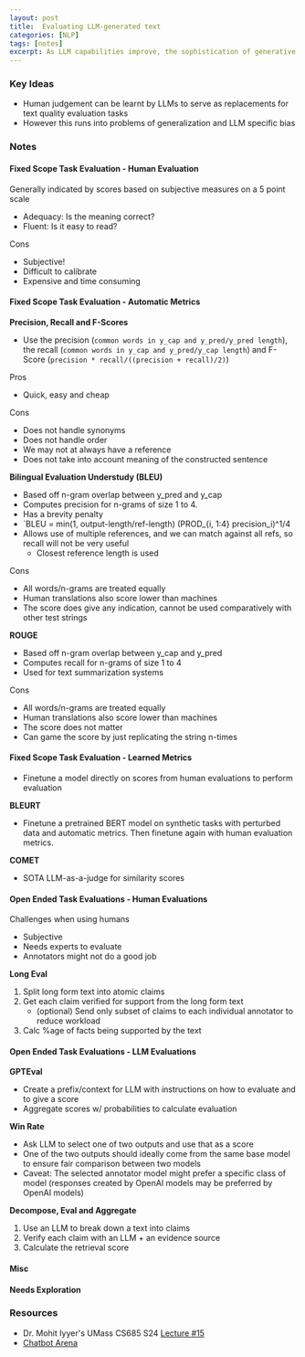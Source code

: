 ```yaml
---
layout: post
title:  Evaluating LLM-generated text
categories: [NLP]
tags: [notes]
excerpt: As LLM capabilities improve, the sophistication of generative text evaluation methods also needs to increase. We look at some of the most common methods used thus far, both human annotated and automated
---
```


### Key Ideas
- Human judgement can be learnt by LLMs to serve as replacements for text quality evaluation tasks
- However this runs into problems of generalization and LLM specific bias

### Notes
#### Fixed Scope Task Evaluation - Human Evaluation
Generally indicated by scores based on subjective measures on a 5 point scale
- Adequacy: Is the meaning correct?
- Fluent: Is it easy to read?

Cons
- Subjective!
- Difficult to calibrate
- Expensive and time consuming

#### Fixed Scope Task Evaluation - Automatic Metrics
**Precision, Recall and F-Scores**
- Use the precision (`common words in y_cap and y_pred/y_pred length`), the recall (`common words in y_cap and y_pred/y_cap length`) and F-Score (`precision * recall/((precision + recall)/2)`)

Pros
- Quick, easy and cheap

Cons
- Does not handle synonyms
- Does not handle order
- We may not at always have a reference
- Does not take into account meaning of the constructed sentence

**Bilingual Evaluation Understudy (BLEU)**
- Based off n-gram overlap between y_pred and y_cap
- Computes precision for n-grams of size 1 to 4.
- Has a brevity penalty
- `BLEU = min(1, output-length/ref-length) (PROD_{i, 1:4} precision_i)^1/4
- Allows use of multiple references, and we can match against all refs, so recall will not be very useful
    - Closest reference length is used

Cons
- All words/n-grams are treated equally
- Human translations also score lower than machines
- The score does give any indication, cannot be used comparatively with other test strings

**ROUGE**
- Based off n-gram overlap between y_cap and y_pred
- Computes recall for n-grams of size 1 to 4
- Used for text summarization systems

Cons
- All words/n-grams are treated equally
- Human translations also score lower than machines
- The score does not matter
- Can game the score by just replicating the string n-times

#### Fixed Scope Task Evaluation - Learned Metrics
- Finetune a model directly on scores from human evaluations to perform evaluation

**BLEURT**
- Finetune a pretrained BERT model on synthetic tasks with perturbed data and automatic metrics. Then finetune again with human evaluation metrics.

**COMET**
- SOTA LLM-as-a-judge for similarity scores

#### Open Ended Task Evaluations - Human Evaluations
Challenges when using humans
- Subjective
- Needs experts to evaluate
- Annotators might not do a good job

**Long Eval**
1. Split long form text into atomic claims
2. Get each claim verified for support from the long form text
    - (optional) Send only subset of claims to each individual annotator to reduce workload
3. Calc %age of facts being supported by the text


#### Open Ended Task Evaluations - LLM Evaluations
**GPTEval**
- Create a prefix/context for LLM with instructions on how to evaluate and to give a score
- Aggregate scores w/ probabilities to calculate evaluation

**Win Rate**
- Ask LLM to select one of two outputs and use that as a score
- One of the two outputs should ideally come from the same base model to ensure fair comparison between two models
- Caveat: The selected annotator model might prefer a specific class of model (responses created by OpenAI models may be preferred by OpenAI models)

**Decompose, Eval and Aggregate**
1. Use an LLM to break down a text into claims
2. Verify each claim with an LLM + an evidence source
3. Calculate the retrieval score

#### Misc

#### Needs Exploration

### Resources
- Dr. Mohit Iyyer's UMass CS685 S24 [Lecture #15](https://www.youtube.com/watch?v=Um9gf-U0o1Q)
- [Chatbot Arena](chat.lmsys.org)
